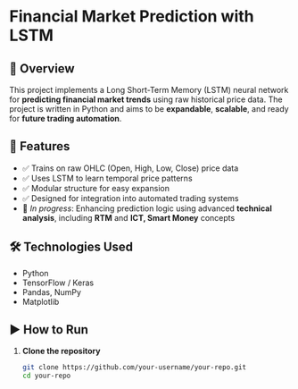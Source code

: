 # Financial Market Prediction with LSTM

## 📌 Overview
This project implements a Long Short-Term Memory (LSTM) neural network for **predicting financial market trends** using raw historical price data. The project is written in Python and aims to be **expandable**, **scalable**, and ready for **future trading automation**.

## 🚀 Features
- ✅ Trains on raw OHLC (Open, High, Low, Close) price data  
- ✅ Uses LSTM to learn temporal price patterns  
- ✅ Modular structure for easy expansion  
- ✅ Designed for integration into automated trading systems  
- 🔄 *In progress*: Enhancing prediction logic using advanced **technical analysis**, including **RTM** and **ICT, Smart Money** concepts

## 🛠️ Technologies Used
- Python  
- TensorFlow / Keras  
- Pandas, NumPy  
- Matplotlib

## ▶️ How to Run

1. **Clone the repository**
   ```bash
   git clone https://github.com/your-username/your-repo.git
   cd your-repo
